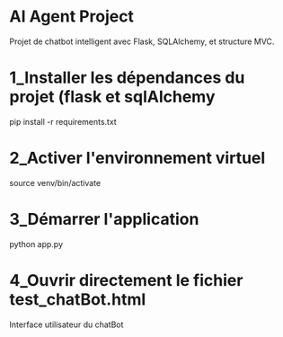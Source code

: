 # AI Agent Project

Projet de chatbot intelligent avec Flask, SQLAlchemy, et structure MVC.

# 1_Installer les dépendances du projet (flask et sqlAlchemy
pip install -r requirements.txt

# 2_Activer l'environnement virtuel 
source venv/bin/activate

# 3_Démarrer l'application 
python app.py

# 4_Ouvrir directement le fichier test_chatBot.html
Interface utilisateur du chatBot 

